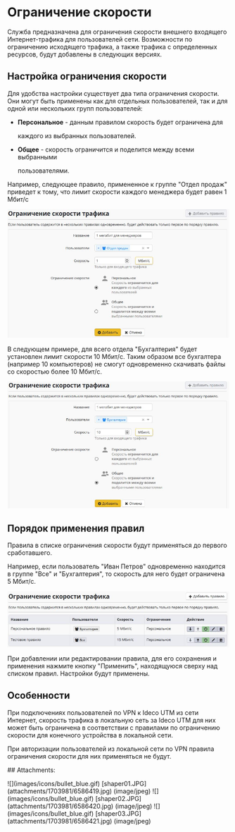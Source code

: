 # Ограничение скорости

Служба предназначена для ограничения скорости внешнего входящего Интернет-трафика для пользователей сети. Возможности по ограничению исходящего трафика, а также трафика с определенных ресурсов, будут добавлены в следующих версиях.

## Настройка ограничения скорости

Для удобства настройки существует два типа ограничения скорости. Они могут быть применены как для отдельных пользователей, так и для одной или нескольких групп пользователей:

* **Персональное** - данным правилом скорость будет ограничена для

  каждого из выбранных пользователей.

* **Общее** - скорость ограничится и поделится между всеми выбранными

  пользователями.

Например, следующее правило, примененное к группе "Отдел продаж" приведет к тому, что лимит скорости каждого менеджера будет равен 1 Мбит/с

![](.gitbook/assets/6586419.jpg)

В следующем примере, для всего отдела "Бухгалтерия" будет установлен лимит скорости 10 Мбит/с. Таким образом все бухгалтера \(например 10 компьютеров\) не смогут одновременно скачивать файлы со скоростью более 10 Мбит/с.

![](.gitbook/assets/6586420.jpg)

## Порядок применения правил

Правила в списке ограничения скорости будут применяться до первого сработавшего.

Например, если пользователь "Иван Петров" одновременно находится в группе "Все" и "Бухгалтерия", то скорость для него будет ограничена 5 Мбит/с.

![](.gitbook/assets/6586421.jpg)

При добавлении или редактировании правила, для его сохранения и применения нажмите кнопку "Применить", находящуюся сверху над списком правил. Настройки будут применены.

## Особенности

При подключениях пользователей по VPN к Ideco UTM из сети Интернет, скорость трафика в локальную сеть за Ideco UTM для них может быть ограничена в соответствии с правилами по ограничению скорости для конечного устройства в локальной сети.

При авторизации пользователей из локальной сети по VPN правила ограничения скорости для них применяться не будут.

 \#\# Attachments:

 !\[\]\(images/icons/bullet\_blue.gif\) \[shaper01.JPG\]\(attachments/1703981/6586419.jpg\) \(image/jpeg\) !\[\]\(images/icons/bullet\_blue.gif\) \[shaper02.JPG\]\(attachments/1703981/6586420.jpg\) \(image/jpeg\) !\[\]\(images/icons/bullet\_blue.gif\) \[shaper03.JPG\]\(attachments/1703981/6586421.jpg\) \(image/jpeg\)

